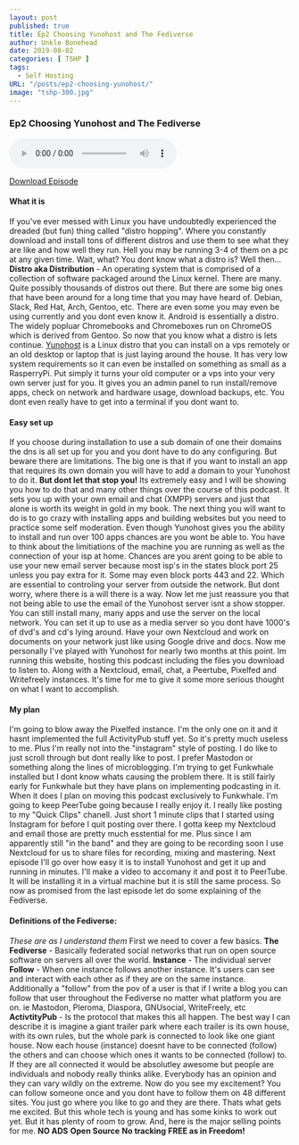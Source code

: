 ```yaml
---
layout: post
published: true
title: Ep2 Choosing Yunohost and The Fediverse
author: Unkle Bonehead
date: 2019-08-02
categories: [ TSHP ]
tags: 
  - Self Hosting
URL: "/posts/ep2-choosing-yunohost/"
image: "tshp-300.jpg"
---  
```


### Ep2 Choosing Yunohost and The Fediverse

<audio controls>
    <source src="https://reel2bits.boneheadmedia.com/uploads/sounds/unklebonehead/01df3fc7bd8dc55d19b650cda09cfaa0cf58265ded1f8c3a528490382d43e94b.mp3">
            </audio>
    
[Download Episode](https://reel2bits.boneheadmedia.com/uploads/sounds/unklebonehead/01df3fc7bd8dc55d19b650cda09cfaa0cf58265ded1f8c3a528490382d43e94b.mp3) 
 #### What it is
If you've ever messed with Linux you have undoubtedly experienced the dreaded (but fun) thing called "distro hopping". Where you constantly download and install tons of different distros and use them to see what they are like and how well they run. Hell you may be running 3-4 of them on a pc at any given time. Wait, what? You dont know what a distro is? Well then... 
**Distro aka Distribution** - An operating system that is comprised of a collection of software packaged around the Linux kernel. There are many. Quite possibly thousands of distros out there. But there are some big ones that have been around for a long time that you may have heard of. Debian, Slack, Red Hat, Arch, Gentoo, etc. There are even some you may even be using currently and you dont even know it. Android is essentially a distro. The widely popluar Chromebooks and Chromeboxes run on ChromeOS which is derived from Gentoo. So now that you know what a distro is lets continue. 
[Yunohost](https://yunohost.org) is a Linux distro that you can install on a vps remotely or an old desktop or laptop that is just laying around the house. It has very low system requirements so it can even be installed on something as small as a RasperryPi. Put simply it turns your old computer or a vps into your very own server just for you. It gives you an admin panel to run install/remove apps, check on network and hardware usage, download backups, etc. You dont even really have to get into a terminal if you dont want to. 
#### Easy set up 
If you choose during installation to use a sub domain of one their domains the dns is all set up for you and you dont have to do any configuring. But beware there are limitations. The big one is that if you want to install an app that requires its own domain you will have to add a domain to your Yunohost to do it. **But dont let that stop you!** Its extremely easy and I will be showing you how to do that and many other things over the course of this podcast. It sets you up with your own email and chat (XMPP) servers and just that alone is worth its weight in gold in my book. 
The next thing you will want to do is to go crazy with installing apps and building websites but you need to practice some self moderation. Even though Yunohost gives you the ability to install and run over 100 apps chances are you wont be able to. You have to think about the limitiations of the machine you are running as well as the connection of your isp at home. Chances are you arent going to be able to use your new email server because most isp's in the states block port 25 unless you pay extra for it. Some may even block ports 443 and 22. Which are essential to controling your server from outside the network. But dont worry, where there is a will there is a way. Now let me just reassure you that not being able to use the email of the Yunohost server isnt a show stopper. You can still install many, many apps and use the server on the local network. You can set it up to use as a media server so you dont have 1000's of dvd's and cd's lying around. Have your own Nextcloud and work on documents on your network just like using Google drive and docs. Now me personally I've played with Yunohost for nearly two months at this point. Im running this website, hosting this podcast including the files you download to listen to. Along with a Nextcloud, email, chat, a Peertube, Pixelfed and Writefreely instances. It's time for me to give it some more serious thought on what I want to accomplish. 
#### My plan 
I'm going to blow away the Pixelfed instance. I'm the only one on it and it hasnt implemented the full ActivityPub stuff yet. So it's pretty much useless to me. Plus I'm really not into the "instagram" style of posting. I do like to just scroll through but dont really like to post. I prefer Mastodon or something along the lines of microblogging. I'm trying to get Funkwhale installed but I dont know whats causing the problem there. It is still fairly early for Funkwhale but they have plans on implementing podcasting in it. When it does I plan on moving this podcast exclusively to Funkwhale. I'm going to keep PeerTube going because I really enjoy it. I really like posting to my "Quick Clips" chanell. Just short 1 minute clips that I started using Instagram for before I quit posting over there. I gotta keep my Nextcloud and email those are pretty much esstential for me. Plus since I am apparently still "in the band" and they are going to be recording soon I use Nextcloud for us to share files for recording, mixing and mastering. Next episode I'll go over how easy it is to install Yunohost and get it up and running in minutes. I'll make a video to accomany it and post it to PeerTube. It will be installing it in a virtual machine but it is still the same process. So now as promised from the last episode let do some explaining of the Fediverse. 
#### Definitions of the Fediverse:
*These are as I understand them* First we need to cover a few basics. 
**The Fediverse** - Basically federated social networks that run on open source software on servers all over the world. 
**Instance** - The individual server 
**Follow** - When one instance follows another instance. It's users can see and interact with each other as if they are on the same instance. Additionally a "follow" from the pov of a user is that if I write a blog you can follow that user throughout the Fediverse no matter what platform you are on. ie Mastodon, Pleroma, Diaspora, GNUsocial, WriteFreely, etc 
**ActivtityPub** - Is the protocol that makes this all happen. The best way I can describe it is imagine a giant trailer park where each trailer is its own house, with its own rules, but the whole park is connected to look like one giant house. Now each house (instance) doesnt have to be connected (follow) the others and can choose which ones it wants to be connected (follow) to. If they are all connected it would be absolutley awesome but people are individuals and nobody really thinks alike. Everybody has an opinion and they can vary wildly on the extreme. Now do you see my excitement? You can follow someone once and you dont have to follow them on 48 different sites. You just go where you like to go and they are there. Thats what gets me excited. But this whole tech is young and has some kinks to work out yet. But it has plenty of room to grow. And, here is the major selling points for me. 
**NO ADS** 
**Open Source** 
**No tracking**
**FREE as in Freedom!** 

